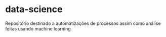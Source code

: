 # data-science
Repositório destinado a automatizações de processos assim como análise feitas usando machine learning
